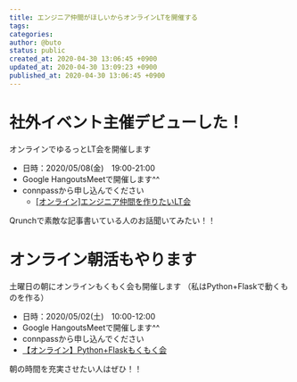 ```yaml
---
title: エンジニア仲間がほしいからオンラインLTを開催する
tags: 
categories: 
author: @buto
status: public
created_at: 2020-04-30 13:06:45 +0900
updated_at: 2020-04-30 13:09:23 +0900
published_at: 2020-04-30 13:06:45 +0900
---
```

# 社外イベント主催デビューした！
オンラインでゆるっとLT会を開催します

- 日時：2020/05/08(金)　19:00-21:00
-  Google HangoutsMeetで開催します^^
-  connpassから申し込んでください
    - [[オンライン]エンジニア仲間を作りたいLT会](https://connpass.com/event/174871/) 

Qrunchで素敵な記事書いている人のお話聞いてみたい！！

# オンライン朝活もやります
土曜日の朝にオンラインもくもく会も開催します
（私はPython+Flaskで動くものを作る）

- 日時：2020/05/02(土)　10:00-12:00
- Google HangoutsMeetで開催します^^
- connpassから申し込んでください
- [【オンライン】Python+Flaskもくもく会](https://connpass.com/event/175014/)

朝の時間を充実させたい人はぜひ！！

